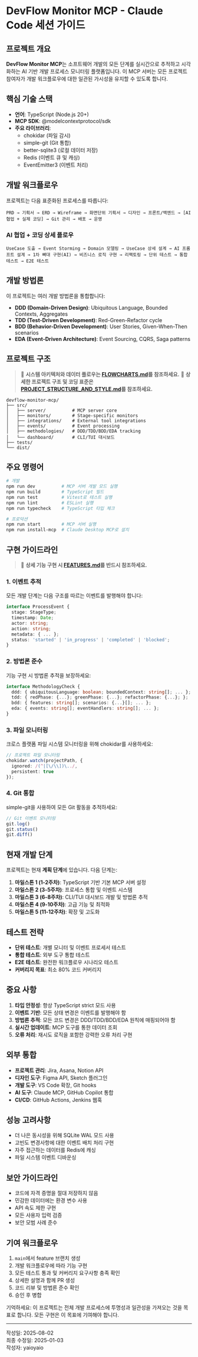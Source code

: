 # DevFlow Monitor MCP - Claude Code 세션 가이드

## 프로젝트 개요

**DevFlow Monitor MCP**는 소프트웨어 개발의 모든 단계를 실시간으로 추적하고 시각화하는 AI 기반 개발 프로세스 모니터링 플랫폼입니다. 이 MCP 서버는 모든 프로젝트 참여자가 개발 워크플로우에 대한 일관된 가시성을 유지할 수 있도록 합니다.

## 핵심 기술 스택

- **언어**: TypeScript (Node.js 20+)
- **MCP SDK**: @modelcontextprotocol/sdk
- **주요 라이브러리**: 
  - chokidar (파일 감시)
  - simple-git (Git 통합)
  - better-sqlite3 (로컬 데이터 저장)
  - Redis (이벤트 큐 및 캐싱)
  - EventEmitter3 (이벤트 처리)

## 개발 워크플로우

프로젝트는 다음 표준화된 프로세스를 따릅니다:

```
PRD → 기획서 → ERD → Wireframe → 화면단위 기획서 → 디자인 → 프론트/백엔드 → [AI 협업 + 실제 코딩] → Git 관리 → 배포 → 운영
```

### AI 협업 + 코딩 상세 플로우

```
UseCase 도출 → Event Storming → Domain 모델링 → UseCase 상세 설계 → AI 프롬프트 설계 → 1차 뼈대 구현(AI) → 비즈니스 로직 구현 → 리팩토링 → 단위 테스트 → 통합 테스트 → E2E 테스트
```

## 개발 방법론

이 프로젝트는 여러 개발 방법론을 통합합니다:

- **DDD (Domain-Driven Design)**: Ubiquitous Language, Bounded Contexts, Aggregates
- **TDD (Test-Driven Development)**: Red-Green-Refactor cycle
- **BDD (Behavior-Driven Development)**: User Stories, Given-When-Then scenarios
- **EDA (Event-Driven Architecture)**: Event Sourcing, CQRS, Saga patterns

## 프로젝트 구조

> 📌 **시스템 아키텍처와 데이터 플로우는 [FLOWCHARTS.md](../FLOWCHARTS.md)를 참조하세요.**
> 📌 **상세한 프로젝트 구조 및 코딩 표준은 [PROJECT_STRUCTURE_AND_STYLE.md](../PROJECT_STRUCTURE_AND_STYLE.md)를 참조하세요.**

```
devflow-monitor-mcp/
├── src/
│   ├── server/          # MCP server core
│   ├── monitors/        # Stage-specific monitors
│   ├── integrations/    # External tool integrations
│   ├── events/          # Event processing
│   ├── methodologies/   # DDD/TDD/BDD/EDA tracking
│   └── dashboard/       # CLI/TUI 대시보드
├── tests/
└── dist/
```

## 주요 명령어

```bash
# 개발
npm run dev          # MCP 서버 개발 모드 실행
npm run build        # TypeScript 빌드
npm run test         # Vitest로 테스트 실행
npm run lint         # ESLint 실행
npm run typecheck    # TypeScript 타입 체크

# 프로덕션
npm run start        # MCP 서버 실행
npm run install-mcp  # Claude Desktop MCP로 설치
```

## 구현 가이드라인

> 📌 **상세 기능 구현 시 [FEATURES.md](../FEATURES.md)를 반드시 참조하세요.**

### 1. 이벤트 추적
모든 개발 단계는 다음 구조를 따르는 이벤트를 발행해야 합니다:
```typescript
interface ProcessEvent {
  stage: StageType;
  timestamp: Date;
  actor: string;
  action: string;
  metadata: { ... };
  status: 'started' | 'in_progress' | 'completed' | 'blocked';
}
```

### 2. 방법론 준수
기능 구현 시 방법론 추적을 보장하세요:
```typescript
interface MethodologyCheck {
  ddd: { ubiquitousLanguage: boolean; boundedContext: string[]; ... };
  tdd: { redPhase: {...}; greenPhase: {...}; refactorPhase: {...}; };
  bdd: { features: string[]; scenarios: {...}[]; ... };
  eda: { events: string[]; eventHandlers: string[]; ... };
}
```

### 3. 파일 모니터링
크로스 플랫폼 파일 시스템 모니터링을 위해 chokidar를 사용하세요:
```typescript
// 프로젝트 파일 모니터링
chokidar.watch(projectPath, {
  ignored: /(^|[\/\\])\../,
  persistent: true
});
```

### 4. Git 통합
simple-git을 사용하여 모든 Git 활동을 추적하세요:
```typescript
// Git 이벤트 모니터링
git.log()
git.status()
git.diff()
```

## 현재 개발 단계

프로젝트는 현재 **계획 단계**에 있습니다. 다음 단계는:

1. **마일스톤 1 (1-2주차)**: TypeScript 기반 기본 MCP 서버 설정
2. **마일스톤 2 (3-5주차)**: 프로세스 통합 및 이벤트 시스템
3. **마일스톤 3 (6-8주차)**: CLI/TUI 대시보드 개발 및 방법론 추적
4. **마일스톤 4 (9-10주차)**: 고급 기능 및 최적화
5. **마일스톤 5 (11-12주차)**: 확장 및 고도화

## 테스트 전략

- **단위 테스트**: 개별 모니터 및 이벤트 프로세서 테스트
- **통합 테스트**: 외부 도구 통합 테스트
- **E2E 테스트**: 완전한 워크플로우 시나리오 테스트
- **커버리지 목표**: 최소 80% 코드 커버리지

## 중요 사항

1. **타입 안정성**: 항상 TypeScript strict 모드 사용
2. **이벤트 기반**: 모든 상태 변경은 이벤트를 발행해야 함
3. **방법론 추적**: 모든 코드 변경은 DDD/TDD/BDD/EDA 원칙에 매핑되어야 함
4. **실시간 업데이트**: MCP 도구를 통한 데이터 조회
5. **오류 처리**: 재시도 로직을 포함한 강력한 오류 처리 구현

## 외부 통합

- **프로젝트 관리**: Jira, Asana, Notion API
- **디자인 도구**: Figma API, Sketch 플러그인
- **개발 도구**: VS Code 확장, Git hooks
- **AI 도구**: Claude MCP, GitHub Copilot 통합
- **CI/CD**: GitHub Actions, Jenkins 웹훅

## 성능 고려사항

- 더 나은 동시성을 위해 SQLite WAL 모드 사용
- 고빈도 변경사항에 대한 이벤트 배치 처리 구현
- 자주 접근하는 데이터를 Redis에 캐싱
- 파일 시스템 이벤트 디바운싱

## 보안 가이드라인

- 코드에 자격 증명을 절대 저장하지 않음
- 민감한 데이터에는 환경 변수 사용
- API 속도 제한 구현
- 모든 사용자 입력 검증
- 보안 모범 사례 준수

## 기여 워크플로우

1. `main`에서 feature 브랜치 생성
2. 개발 워크플로우에 따라 기능 구현
3. 모든 테스트 통과 및 커버리지 요구사항 충족 확인
4. 상세한 설명과 함께 PR 생성
5. 코드 리뷰 및 방법론 준수 확인
6. 승인 후 병합

기억하세요: 이 프로젝트는 전체 개발 프로세스에 투명성과 일관성을 가져오는 것을 목표로 합니다. 모든 구현은 이 목표에 기여해야 합니다.

---

작성일: 2025-08-02  
최종 수정일: 2025-01-03  
작성자: yaioyaio